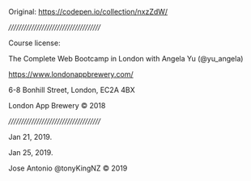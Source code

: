 Original: https://codepen.io/collection/nxzZdW/


*////////////////////////////////////*


Course license:

The Complete Web Bootcamp in London with Angela Yu (@yu_angela)

https://www.londonappbrewery.com/

6-8 Bonhill Street, 
London,
EC2A 4BX

London App Brewery © 2018


*////////////////////////////////////*


Jan 21, 2019.


Jan 25, 2019.
 
 
Jose Antonio @tonyKingNZ © 2019

